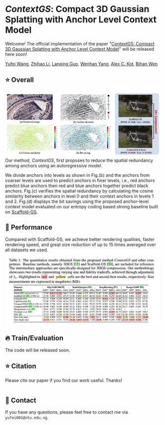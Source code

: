 # _ContextGS_: Compact 3D Gaussian Splatting with Anchor Level Context Model

Welcome! The official implementation of the paper "[ContextGS: Compact 3D Gaussian Splatting with Anchor Level Context Model](./ContextGS.pdf)" will be released here soon!

[Yufei Wang](https://wyf0912.github.io/), [Zhihao Li](https://scholar.google.com/citations?user=gWlYsj0AAAAJ&hl=en), [Lanqing Guo](https://guolanqing.github.io/), [Wenhan Yang](https://flyywh.github.io/), [Alex C. Kot](https://personal.ntu.edu.sg/eackot/), [Bihan Wen](https://personal.ntu.edu.sg/bihan.wen/)

## :star: Overall
![intro](assets/intro.jpg)
Our method, _ContextGS_, first proposes to reduce the spatial redundancy among anchors using an _autoregressive model_. 

We divide anchors into levels as shown in Fig.(b) and the anchors from coarser levels are used to predict anchors in finer levels, i.e., red anchors predict blue anchors then red and blue anchors together predict black anchors. Fig.(c) verifies the spatial redundancy by calculating the cosine similarity between anchors in level $0$ and their context anchors in levels $1$ and $2$. Fig.(d) displays the bit savings using the proposed anchor-level context model evaluated on our entropy coding based strong baseline built on [Scaffold-GS](https://github.com/city-super/Scaffold-GS). 

## :rocket: Performance
Compared with Scaffold-GS, we achieve better rendering qualities, faster rendering speed, and great size reduction of up to $15$ times averaged over all datasets we used.

![performance](image.png)

## :fire: Train/Evaluation

The code will be released soon.

## :star: Citation
Please cite our paper if you find our work useful. Thanks! 
```

```

## :email: Contact
If you have any questions, please feel free to contact me via `yufei001@ntu.edu.sg`.
